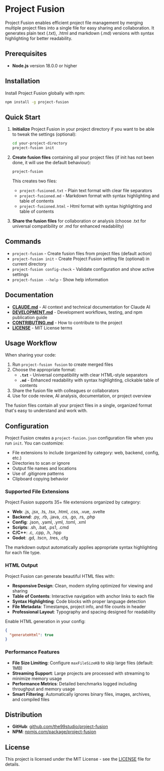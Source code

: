 # Project Fusion

Project Fusion enables efficient project file management by merging multiple project files into a single file for easy sharing and collaboration. It generates plain text (.txt), .html and markdown (.md) versions with syntax highlighting for better readability.

## Prerequisites

- **Node.js** version 18.0.0 or higher

## Installation

Install Project Fusion globally with npm:

```bash
npm install -g project-fusion
```

## Quick Start

1. **Initialize** Project Fusion in your project directory if you want to be able to tweak the settings (optional):
   ```bash
   cd your-project-directory
   project-fusion init
   ```

2. **Create fusion files** containing all your project files (if init has not been done, it will use the default behaviour):
   ```bash
   project-fusion
   ```
   This creates two files:
   - `project-fusioned.txt` - Plain text format with clear file separators
   - `project-fusioned.md` - Markdown format with syntax highlighting and table of contents
   - `project-fusioned.html` - Html format with syntax highlighting and table of contents

3. **Share the fusion files** for collaboration or analysis (choose .txt for universal compatibility or .md for enhanced readability)

## Commands

- `project-fusion` - Create fusion files from project files (default action)
- `project-fusion init` - Create Project Fusion setting file (optional) in current directory
- `project-fusion config-check` - Validate configuration and show active settings
- `project-fusion --help` - Show help information

## Documentation

- **[CLAUDE.md](./CLAUDE.md)** - AI context and technical documentation for Claude AI
- **[DEVELOPMENT.md](./DEVELOPMENT.md)** - Development workflows, testing, and npm publication guide
- **[CONTRIBUTING.md](./CONTRIBUTING.md)** - How to contribute to the project
- **[LICENSE](./LICENSE)** - MIT License terms

## Usage Workflow

When sharing your code:

1. Run `project-fusion fusion` to create merged files
2. Choose the appropriate format:
   - **`.txt`** - Universal compatibility with clear HTML-style separators
   - **`.md`** - Enhanced readability with syntax highlighting, clickable table of contents
3. Share the fusion file with colleagues or collaborators
4. Use for code review, AI analysis, documentation, or project overview

The fusion files contain all your project files in a single, organized format that's easy to understand and work with.

## Configuration

Project Fusion creates a `project-fusion.json` configuration file when you run `init`. You can customize:
- File extensions to include (organized by category: web, backend, config, etc.)
- Directories to scan or ignore
- Output file names and locations
- Use of .gitignore patterns
- Clipboard copying behavior

### Supported File Extensions

Project Fusion supports 35+ file extensions organized by category:
- **Web**: .js, .jsx, .ts, .tsx, .html, .css, .vue, .svelte
- **Backend**: .py, .rb, .java, .cs, .go, .rs, .php
- **Config**: .json, .yaml, .yml, .toml, .xml
- **Scripts**: .sh, .bat, .ps1, .cmd
- **C/C++**: .c, .cpp, .h, .hpp
- **Godot**: .gd, .tscn, .tres, .cfg

The markdown output automatically applies appropriate syntax highlighting for each file type.

### HTML Output

Project Fusion can generate beautiful HTML files with:

- **Responsive Design**: Clean, modern styling optimized for viewing and sharing
- **Table of Contents**: Interactive navigation with anchor links to each file
- **Syntax Highlighting**: Code blocks with proper language detection
- **File Metadata**: Timestamps, project info, and file counts in header
- **Professional Layout**: Typography and spacing designed for readability

Enable HTML generation in your config:

```json
{
  "generateHtml": true
}
```

### Performance Features

- **File Size Limiting**: Configure `maxFileSizeKB` to skip large files (default: 1MB)
- **Streaming Support**: Large projects are processed with streaming to minimize memory usage
- **Performance Metrics**: Detailed benchmarks logged including throughput and memory usage
- **Smart Filtering**: Automatically ignores binary files, images, archives, and compiled files

## Distribution

- **GitHub**: [github.com/the99studio/project-fusion](https://github.com/the99studio/project-fusion)
- **NPM**: [npmjs.com/package/project-fusion](https://www.npmjs.com/package/project-fusion)

## License

This project is licensed under the MIT License - see the [LICENSE](./LICENSE) file for details.